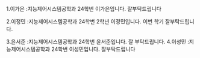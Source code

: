 1.이가은 
 :지능제어시스템공학과 24학번 이가은입니다. 잘부탁드립니다
 
   2.이정민
   :지능제어시스템공학과 24학번 2학년 이정민입니다. 이번 학기 잘부탁드립니다.
   
   3.윤서준
    :지능제어시스템공학과 24학번 윤서준입니다. 잘 부탁드립니다. 
   4.이성민
:지능제어시스템공학과 24학번 이성민입니다. 잘부탁드립니다
